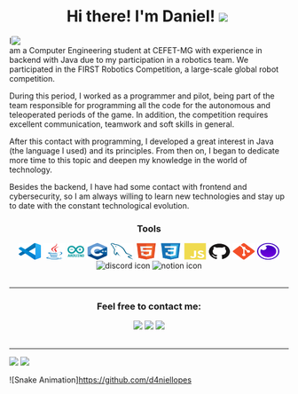 <h1 align="center">Hi there! I'm Daniel!  <img src="https://github.com/Anmol-Baranwal/Cool-GIFs-For-GitHub/assets/74038190/7bb1e704-6026-48f9-8435-2f4d40101348" width="75">&nbsp; </h1>

<img align="right" src="https://user-images.githubusercontent.com/74038190/225813708-98b745f2-7d22-48cf-9150-083f1b00d6c9.gif" width="500">
<p align="left"> I am a Computer Engineering student at CEFET-MG with experience in backend with Java due to my participation in a robotics team. We participated in the FIRST Robotics Competition, a large-scale global robot competition.
<p align="left"> During this period, I worked as a programmer and pilot, being part of the team responsible for programming all the code for the autonomous and teleoperated periods of the game. In addition, the competition requires excellent communication, teamwork and soft skills in general.
<p align="left"> After this contact with programming, I developed a great interest in Java (the language I used) and its principles. From then on, I began to dedicate more time to this topic and deepen my knowledge in the world of technology.
<p align="left"> Besides the backend, I have had some contact with frontend and cybersecurity, so I am always willing to learn new technologies and stay up to date with the constant technological evolution.

<div style="display: inline_block" align="center">
  <h3 align="center">Tools</h3> 
  <img align="center" alt="vscode icon" height="30" width="40" src="https://github.com/devicons/devicon/blob/master/icons/vscode/vscode-original.svg" />
  <img align="center" alt="java icon" height="30" width="40" src="https://github.com/devicons/devicon/blob/master/icons/java/java-original.svg" />
  <img align="center" alt="arduino icon" height="30" width"40" src="https://github.com/devicons/devicon/blob/master/icons/arduino/arduino-original-wordmark.svg" />
  <img align="center" alt="cplusplus icon" height="30" width="40" src="https://github.com/devicons/devicon/blob/master/icons/cplusplus/cplusplus-original.svg" />
  <img align="center" alt="mysql icon" height="30" width="40" src="https://github.com/devicons/devicon/blob/master/icons/mysql/mysql-original.svg" />
  <img align="center" alt="html icon" height="30" width="40" src="https://raw.githubusercontent.com/devicons/devicon/master/icons/html5/html5-original.svg" />
  <img align="center" alt="css icon" height="30" width="40" src="https://raw.githubusercontent.com/devicons/devicon/master/icons/css3/css3-original.svg" /> 
  <img align="center" alt="js icon" height="30" width="40" src="https://raw.githubusercontent.com/devicons/devicon/master/icons/javascript/javascript-plain.svg" />
  <img align="center" alt="github icon" height="30" width="40" src="https://github.com/devicons/devicon/blob/master/icons/github/github-original.svg" />
  <img align="center" alt="git icon" height="30" width="40" src="https://github.com/devicons/devicon/blob/master/icons/git/git-original.svg" />
  <img align="center" alt="insomnia icon" height="30" width="40" src="https://github.com/devicons/devicon/blob/master/icons/insomnia/insomnia-original.svg" />
  <img align="center" alt="discord icon" height="30" width="40" src="https://www.freepnglogos.com/uploads/discord-logo-png/discord-logo-logodownload-download-logotipos-1.png" />
  <img align="center" alt="notion icon" height="30" width="40" src="https://uxwing.com/wp-content/themes/uxwing/download/brands-and-social-media/notion-icon.png" />

</div>
&nbsp;
  
<hr />

<div align="center">
  <h3 align="center">Feel free to contact me:</h3>  
  <a href = "mailto:daniellopes1917@gmail.com"><img src="https://img.shields.io/badge/Gmail-D14836?style=for-the-badge&logo=gmail&logoColor=white" target="_blank" /></a>
  <a href="https://www.linkedin.com/in/daniel-lopes-ab5802311/" target="_blank"><img src="https://img.shields.io/badge/-LinkedIn-%230077B5?style=for-the-badge&logo=linkedin&logoColor=white" target="_blank" /></a> 
  <a href="https://discordapp.com/users/484050672271228929" target="_blank"><img src="https://img.shields.io/badge/Discord-7289DA?style=for-the-badge&logo=discord&logoColor=white" target="_blank"></a>

</div>
&nbsp;
<hr />

![](https://github-readme-stats.vercel.app/api?username=d4niellopes&show_icons=true&theme=tokyonight&include_all_commits=true&count_private=true)  ![](https://github-readme-stats.vercel.app/api/top-langs/?username=d4niellopes&layout=compact&langs_count=7&theme=tokyonight)

![Snake Animation]https://github.com/d4niellopes

